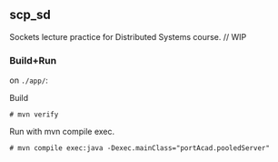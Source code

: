 ## scp\_sd

Sockets lecture practice for Distributed Systems course. // WIP

### Build+Run
on ```./app/```:

Build
```
# mvn verify
```

Run with mvn compile exec.
```
# mvn compile exec:java -Dexec.mainClass="portAcad.pooledServer"
```
